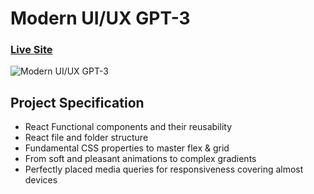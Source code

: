 # Modern UI/UX GPT-3
### [Live Site](https://scintillating-meringue-a9b17f.netlify.app/)

![Modern UI/UX GPT-3](https://i.ibb.co/TR5LW9z/image.png)

## Project Specification

- React Functional components and their reusability
- React file and folder structure
- Fundamental CSS properties to master flex & grid
- From soft and pleasant animations to complex gradients
- Perfectly placed media queries for  responsiveness covering almost devices

